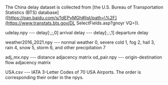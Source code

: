 The China delay dataset is collected from [the U.S. Bureau of Transportation Statistics (BTS) database]([https://pan.baidu.com/s/1dEPyMGh#list/path=\%2F](https://www.transtats.bts.gov/DL SelectFields.asp?gnoyr VQ=)).

udelay.npy --- delay[:,;,0] arrival delay
          --- delay[:,:,1] departure delay

weather2016_2021.npy --- normal weather 0, severe cold 1, fog 2, hail 3, rain 4, snow 5, storm 6, and other precipitation 7

adj_mx.npy --- distance adjacency matrix
od_pair.npy --- origin-destination flow adjacency matrix

USA.csv --- IATA 3-Letter Codes of 70 USA Airports. The order is corresponding their order in the npys. 

